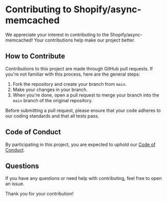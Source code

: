 # Contributing to Shopify/async-memcached

We appreciate your interest in contributing to the Shopify/async-memcached! Your contributions help make our project better.

## How to Contribute

Contributions to this project are made through GitHub pull requests. If you're not familiar with this process, here are the general steps:

1. Fork the repository and create your branch from `main`.
2. Make your changes in your branch.
3. When you're done, open a pull request to merge your branch into the `main` branch of the original repository.

Before submitting a pull request, please ensure that your code adheres to our coding standards and that all tests pass.

## Code of Conduct

By participating in this project, you are expected to uphold our [Code of Conduct](./CODE_OF_CONDUCT.md).

## Questions

If you have any questions or need help with contributing, feel free to open an issue.

Thank you for your contribution!
